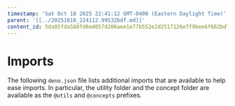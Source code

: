 ```yaml
---
timestamp: 'Sat Oct 18 2025 22:41:12 GMT-0400 (Eastern Daylight Time)'
parent: '[[../20251018_224112.99532bdf.md]]'
content_id: 5da05fda588fd6ed057d206aee1e77b552e2d2517126e7f9bee6f662bd7c0afe
---
```


# Imports

The following `deno.json` file lists additional imports that are available to help ease imports. In particular, the utility folder and the concept folder are available as the `@utils` and `@concepts` prefixes.
